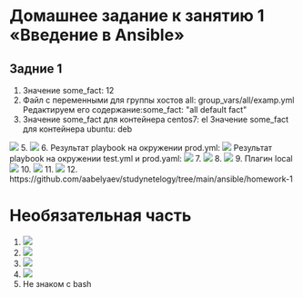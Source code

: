 # Домашнее задание к занятию 1 «Введение в Ansible»

## Задние 1
1. Значение some_fact: 12
2. Файл с переменными для группы хостов all: group_vars/all/examp.yml
Редактируем его содержание:some_fact: "all default fact"
4. Значение some_fact для контейнера centos7: el Значение some_fact для контейнера ubuntu: deb
<image src="img/4.png"> 
5. <image src="img/5.png"> 
6. Результат playbook на окружении prod.yml:
<image src="img/6.png"> 
Результат playbook на окружении test.yml и prod.yaml:
<image src="img/6-1.png"> 
7. <image src="img/7.png"> 
8. <image src="img/8.png"> 
9. Плагин local
<image src="img/9.png"> 
10. <image src="img/10.png"> 
11. <image src="img/11.png"> 
12. https://github.com/aabelyaev/studynetelogy/tree/main/ansible/homework-1

# Необязательная часть

1. <image src="img/*1.png"> 
2. <image src="img/*2.png"> 
3. <image src="img/*3.png"> 
4. <image src="img/*4.png"> 
5. Не знаком с bash
